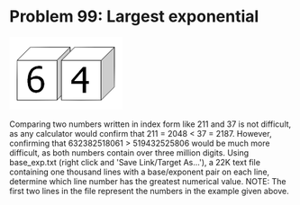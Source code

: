 # Problem 99: Largest exponential

![p399](img/099.gif)

Comparing two numbers written in index form like 211 and 37 is not
difficult, as any calculator would confirm that 211 = 2048 &lt; 37 =
2187. However, confirming that 632382518061 &gt; 519432525806 would be
much more difficult, as both numbers contain over three million digits.
Using base\_exp.txt (right click and 'Save Link/Target As...'), a 22K
text file containing one thousand lines with a base/exponent pair on
each line, determine which line number has the greatest numerical value.
NOTE: The first two lines in the file represent the numbers in the
example given above.